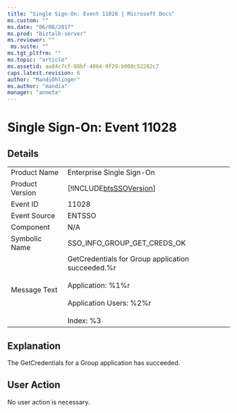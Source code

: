 ```yaml
---
title: "Single Sign-On: Event 11028 | Microsoft Docs"
ms.custom: ""
ms.date: "06/08/2017"
ms.prod: "biztalk-server"
ms.reviewer: ""
 ms.suite: ""
ms.tgt_pltfrm: ""
ms.topic: "article"
ms.assetid: aa84c7cf-88bf-4064-9f29-b008c52282c7
caps.latest.revision: 6
author: "MandiOhlinger"
ms.author: "mandia"
manager: "anneta"
---
```

# Single Sign-On: Event 11028
## Details  
  
|||  
|-|-|  
|Product Name|Enterprise Single Sign-On|  
|Product Version|[!INCLUDE[btsSSOVersion](../includes/btsssoversion-md.md)]|  
|Event ID|11028|  
|Event Source|ENTSSO|  
|Component|N/A|  
|Symbolic Name|SSO_INFO_GROUP_GET_CREDS_OK|  
|Message Text|GetCredentials for Group application succeeded.%r<br /><br /> Application: %1%r<br /><br /> Application Users: %2%r<br /><br /> Index: %3|  
  
## Explanation  
 The GetCredentials for a Group application has succeeded.  
  
## User Action  
 No user action is necessary.